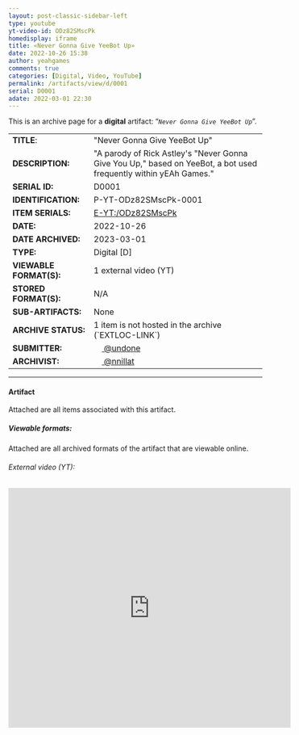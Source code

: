 ```yaml
---
layout: post-classic-sidebar-left
type: youtube
yt-video-id: ODz82SMscPk
homedisplay: iframe
title: «Never Gonna Give YeeBot Up»
date: 2022-10-26 15:38
author: yeahgames
comments: true
categories: [Digital, Video, YouTube]
permalink: /artifacts/view/d/0001
serial: D0001
adate: 2022-03-01 22:30
---
```

<!-- wp:paragraph -->
<p>This is an archive page for a <strong>digital</strong> artifact: “<em><code>Never Gonna Give YeeBot Up</code></em>”.</p>
<!-- /wp:paragraph -->
<table>
    <tr>
        <td><b>TITLE</b>:</td>
        <td>"Never Gonna Give YeeBot Up"</td>
    </tr>
    <tr>
        <td><b>DESCRIPTION:</b></td>
        <td>"A parody of Rick Astley's "Never Gonna Give You Up," based on YeeBot, a bot used frequently within yEAh Games."</td>
    </tr>
    <tr>
        <td><b>SERIAL ID:</b></td>
        <td>D0001</td>
    </tr>
    <tr>
        <td><b>IDENTIFICATION:</b></td>
        <td>P-YT-ODz82SMscPk-0001</td>
    </tr>
    <tr>
        <td><b>ITEM SERIALS:</b></td>
        <td><a href="https://www.youtube.com/watch?v=ODz82SMscPk">E-YT:/ODz82SMscPk</a></td>
    </tr>
    <tr>
        <td><b>DATE:</b></td>
        <td>2022-10-26</td>
    </tr>
    <tr>
        <td><b>DATE ARCHIVED:</b></td>
        <td>2023-03-01</td>
    </tr>
    <tr>
        <td><b>TYPE:</b></td>
        <td>Digital [D]</td>
    </tr>
    <tr>
        <td><b>VIEWABLE FORMAT(S):</b></td>
        <td>1 external video (YT)</td>
    </tr>
    <tr>
        <td><b>STORED FORMAT(S):</b></td>
        <td>N/A</td>
    </tr>
    <tr>
        <td><b>SUB-ARTIFACTS:</b></td>
        <td>None</td>
    </tr>
    <tr>
        <td><b>ARCHIVE STATUS:</b></td>
        <td>1 item is not hosted in the archive (`EXTLOC-LINK`)</td>
    </tr>
    <tr>
        <td><b>SUBMITTER:</b></td>
        <td><a href="//members.yeahgames.net/@undone"><img src="https://cdn.yeahgames.net/img/members/profile/default/@undone.png" height="16" width="16"> @undone</a></td>
    </tr>
    <tr>
        <td><b>ARCHIVIST:</b></td>
        <td><a href="//members.yeahgames.net/@nnillat"><img src="https://cdn.yeahgames.net/img/members/profile/default/@nnillat.png" height="16" width="16"> @nnillat</a></td>
    </tr>
</table>
<hr/>

<h4>Artifact</h4>
Attached are all items associated with this artifact. 
<h5>Viewable formats:</h5>
Attached are all archived formats of the artifact that are viewable online.
<h6>External video (YT):</h6>
<iframe width="560px" height="475px" src="https://www.youtube-nocookie.com/embed/ODz82SMscPk" title="YouTube video player" frameborder="0" allow="accelerometer; autoplay; clipboard-write; encrypted-media; gyroscope; picture-in-picture; web-share" allowfullscreen></iframe>